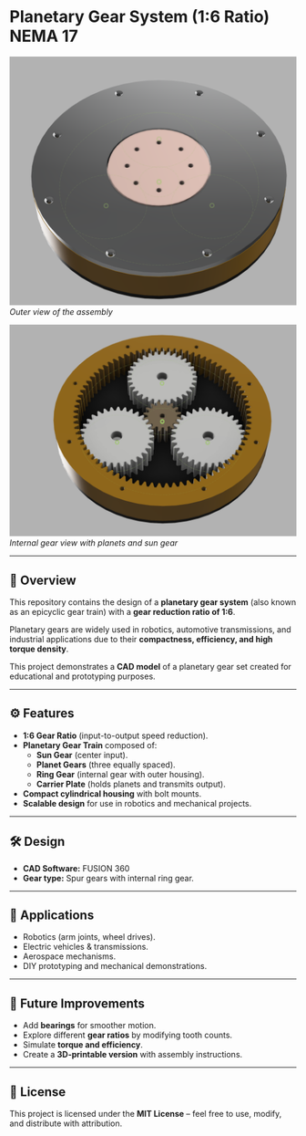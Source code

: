 # Planetary Gear System (1:6 Ratio) NEMA 17

![Planetary Gear Assembly](./top-view.png)  
*Outer view of the assembly*

![Planetary Gear Internal View](./opened-view.png)  
*Internal gear view with planets and sun gear*

---

## 📖 Overview
This repository contains the design of a **planetary gear system** (also known as an epicyclic gear train) with a **gear reduction ratio of 1:6**.  

Planetary gears are widely used in robotics, automotive transmissions, and industrial applications due to their **compactness, efficiency, and high torque density**.  

This project demonstrates a **CAD model** of a planetary gear set created for educational and prototyping purposes.

---

## ⚙️ Features
- **1:6 Gear Ratio** (input-to-output speed reduction).  
- **Planetary Gear Train** composed of:
  - **Sun Gear** (center input).  
  - **Planet Gears** (three equally spaced).  
  - **Ring Gear** (internal gear with outer housing).  
  - **Carrier Plate** (holds planets and transmits output).  
- **Compact cylindrical housing** with bolt mounts.  
- **Scalable design** for use in robotics and mechanical projects.

---

## 🛠️ Design
- **CAD Software:** FUSION 360
- **Gear type:** Spur gears with internal ring gear.  

---

## 🚀 Applications
- Robotics (arm joints, wheel drives).  
- Electric vehicles & transmissions.  
- Aerospace mechanisms.  
- DIY prototyping and mechanical demonstrations.  

---

## 🔧 Future Improvements
- Add **bearings** for smoother motion.  
- Explore different **gear ratios** by modifying tooth counts.  
- Simulate **torque and efficiency**.  
- Create a **3D-printable version** with assembly instructions.  

---

## 📜 License
This project is licensed under the **MIT License** – feel free to use, modify, and distribute with attribution.  
